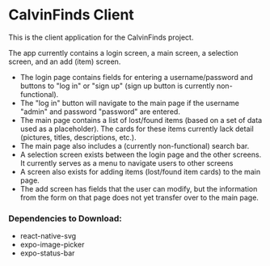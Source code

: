 # CalvinFinds Client
This is the client application for the CalvinFinds project.

The app currently contains a login screen, a main screen, a selection screen, and an add (item) screen.
- The login page contains fields for entering a username/password and buttons to "log in" or "sign up" (sign up button is currently non-functional).
- The "log in" button will navigate to the main page if the username "admin" and password "password" are entered.
- The main page contains a list of lost/found items (based on a set of data used as a placeholder). The cards for these items currently lack detail (pictures, titles, descriptions, etc.).
- The main page also includes a (currently non-functional) search bar.
- A selection screen exists between the login page and the other screens. It currently serves as a menu to navigate users to other screens
- A screen also exists for adding items (lost/found item cards) to the main page.
- The add screen has fields that the user can modify, but the information from the form on that page does not yet transfer over to the main page.

### Dependencies to Download:
- react-native-svg
- expo-image-picker
- expo-status-bar
